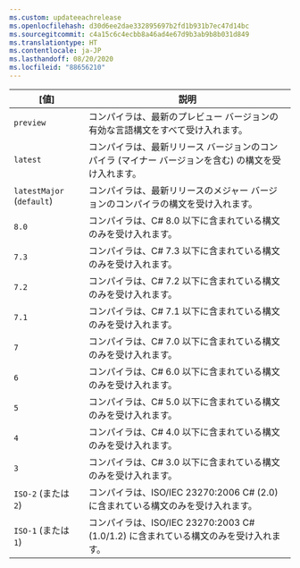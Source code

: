 ```yaml
---
ms.custom: updateeachrelease
ms.openlocfilehash: d30d6ee2dae332895697b2fd1b931b7ec47d14bc
ms.sourcegitcommit: c4a15c6c4ecbb8a46ad4e67d9b3ab9b8b031d849
ms.translationtype: HT
ms.contentlocale: ja-JP
ms.lasthandoff: 08/20/2020
ms.locfileid: "88656210"
---
```

| [値]                     | 説明                                                                                                 |
|---------------------------|---------------------------------------------------------------------------------------------------------|
| `preview`                 | コンパイラは、最新のプレビュー バージョンの有効な言語構文をすべて受け入れます。                         |
| `latest`                  | コンパイラは、最新リリース バージョンのコンパイラ (マイナー バージョンを含む) の構文を受け入れます。 |
| `latestMajor` (`default`) | コンパイラは、最新リリースのメジャー バージョンのコンパイラの構文を受け入れます。                     |
| `8.0`                     | コンパイラは、C# 8.0 以下に含まれている構文のみを受け入れます。                                   |
| `7.3`                     | コンパイラは、C# 7.3 以下に含まれている構文のみを受け入れます。                                   |
| `7.2`                     | コンパイラは、C# 7.2 以下に含まれている構文のみを受け入れます。                                   |
| `7.1`                     | コンパイラは、C# 7.1 以下に含まれている構文のみを受け入れます。                                   |
| `7`                       | コンパイラは、C# 7.0 以下に含まれている構文のみを受け入れます。                                   |
| `6`                       | コンパイラは、C# 6.0 以下に含まれている構文のみを受け入れます。                                   |
| `5`                       | コンパイラは、C# 5.0 以下に含まれている構文のみを受け入れます。                                   |
| `4`                       | コンパイラは、C# 4.0 以下に含まれている構文のみを受け入れます。                                   |
| `3`                       | コンパイラは、C# 3.0 以下に含まれている構文のみを受け入れます。                                   |
| `ISO-2` (または `2`)          | コンパイラは、ISO/IEC 23270:2006 C# (2.0) に含まれている構文のみを受け入れます。                       |
| `ISO-1` (または `1`)          | コンパイラは、ISO/IEC 23270:2003 C# (1.0/1.2) に含まれている構文のみを受け入れます。                   |

